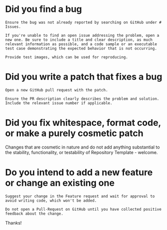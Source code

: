 # Did you find a bug

    Ensure the bug was not already reported by searching on GitHub under # Issues.

    If you're unable to find an open issue addressing the problem, open a new one. Be sure to include a title and clear description, as much relevant information as possible, and a code sample or an executable test case demonstrating the expected behavior that is not occurring.

    Provide test images, which can be used for reproducing.

# Did you write a patch that fixes a bug

    Open a new GitHub pull request with the patch.

    Ensure the PR description clearly describes the problem and solution. Include the relevant issue number if applicable.

# Did you fix whitespace, format code, or make a purely cosmetic patch

Changes that are cosmetic in nature and do not add anything substantial to the stability, functionality, or testability of Repository Template - welcome.
# Do you intend to add a new feature or change an existing one

    Suggest your change in the Feature request and wait for approval to avoid writing code, which won't be added.

    Do not open a Pull-Request on GitHub until you have collected positive feedback about the change.

Thanks!
